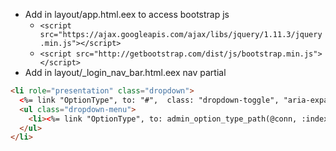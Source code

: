 - Add in layout/app.html.eex to access bootstrap js
  - `<script src="https://ajax.googleapis.com/ajax/libs/jquery/1.11.3/jquery.min.js"></script>`
  - `<script src="http://getbootstrap.com/dist/js/bootstrap.min.js"></script>`
- Add in layout/_login_nav_bar.html.eex nav partial
```html
<li role="presentation" class="dropdown">
  <%= link "OptionType", to: "#",  class: "dropdown-toggle", "aria-expanded": "false", "data-toggle": "dropdown" %>
  <ul class="dropdown-menu">
    <li><%= link "OptionType", to: admin_option_type_path(@conn, :index) %></li>
  </ul>
</li>
```
